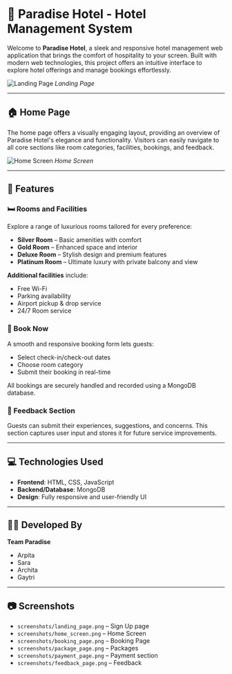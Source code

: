 # 🌴 Paradise Hotel - Hotel Management System

Welcome to **Paradise Hotel**, a sleek and responsive hotel management web application that brings the comfort of hospitality to your screen. Built with modern web technologies, this project offers an intuitive interface to explore hotel offerings and manage bookings effortlessly.

![Landing Page](screenshots/landing_page.png)
*Landing Page*

---

## 🏠 Home Page

The home page offers a visually engaging layout, providing an overview of Paradise Hotel's elegance and functionality. Visitors can easily navigate to all core sections like room categories, facilities, bookings, and feedback.

![Home Screen](screenshots/home_screen.png)
*Home Screen*

---

## 🔑 Features

### 🛏️ Rooms and Facilities
Explore a range of luxurious rooms tailored for every preference:
- **Silver Room** – Basic amenities with comfort
- **Gold Room** – Enhanced space and interior
- **Deluxe Room** – Stylish design and premium features
- **Platinum Room** – Ultimate luxury with private balcony and view

**Additional facilities** include:
- Free Wi-Fi  
- Parking availability  
- Airport pickup & drop service  
- 24/7 Room service  

### 📅 Book Now
A smooth and responsive booking form lets guests:
- Select check-in/check-out dates
- Choose room category
- Submit their booking in real-time

All bookings are securely handled and recorded using a MongoDB database.

### 💬 Feedback Section
Guests can submit their experiences, suggestions, and concerns. This section captures user input and stores it for future service improvements.

---

## 💻 Technologies Used

- **Frontend**: HTML, CSS, JavaScript  
- **Backend/Database**: MongoDB  
- **Design**: Fully responsive and user-friendly UI  

---

## 👩‍💻 Developed By
**Team Paradise**  
- Arpita  
- Sara  
- Archita  
- Gaytri  

---

## 📷 Screenshots
- `screenshots/landing_page.png` – Sign Up page  
- `screenshots/home_screen.png` – Home Screen  
- `screenshots/booking_page.png` – Booking Page
- `screenshots/package_page.png` – Packages
- `screenshots/payment_page.png` – Payment section
- `screenshots/feedback_page.png` – Feedback

